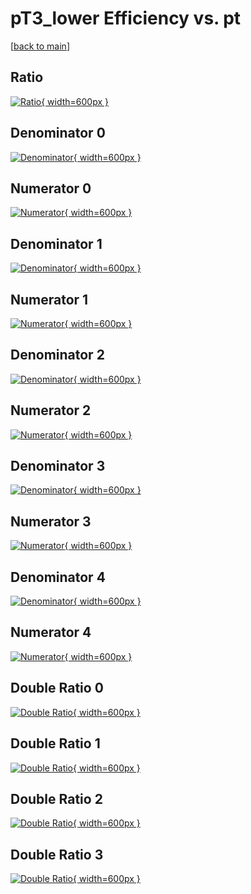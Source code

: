 # pT3_lower Efficiency vs. pt

[[back to main](./)]



## Ratio

[![Ratio](../mtv/var/pT3_lower_vtr_0_0_eff_pt.png){ width=600px }](../mtv/var/pT3_lower_vtr_0_0_eff_pt.pdf)

## Denominator 0

[![Denominator](../mtv/den/pT3_lower_vtr_0_0_eff_pt_den0.png){ width=600px }](../mtv/den/pT3_lower_vtr_0_0_eff_pt_den0.pdf)

## Numerator 0

[![Numerator](../mtv/num/pT3_lower_vtr_0_0_eff_pt_num0.png){ width=600px }](../mtv/num/pT3_lower_vtr_0_0_eff_pt_num0.pdf)

## Denominator 1

[![Denominator](../mtv/den/pT3_lower_vtr_0_0_eff_pt_den1.png){ width=600px }](../mtv/den/pT3_lower_vtr_0_0_eff_pt_den1.pdf)

## Numerator 1

[![Numerator](../mtv/num/pT3_lower_vtr_0_0_eff_pt_num1.png){ width=600px }](../mtv/num/pT3_lower_vtr_0_0_eff_pt_num1.pdf)

## Denominator 2

[![Denominator](../mtv/den/pT3_lower_vtr_0_0_eff_pt_den2.png){ width=600px }](../mtv/den/pT3_lower_vtr_0_0_eff_pt_den2.pdf)

## Numerator 2

[![Numerator](../mtv/num/pT3_lower_vtr_0_0_eff_pt_num2.png){ width=600px }](../mtv/num/pT3_lower_vtr_0_0_eff_pt_num2.pdf)

## Denominator 3

[![Denominator](../mtv/den/pT3_lower_vtr_0_0_eff_pt_den3.png){ width=600px }](../mtv/den/pT3_lower_vtr_0_0_eff_pt_den3.pdf)

## Numerator 3

[![Numerator](../mtv/num/pT3_lower_vtr_0_0_eff_pt_num3.png){ width=600px }](../mtv/num/pT3_lower_vtr_0_0_eff_pt_num3.pdf)

## Denominator 4

[![Denominator](../mtv/den/pT3_lower_vtr_0_0_eff_pt_den4.png){ width=600px }](../mtv/den/pT3_lower_vtr_0_0_eff_pt_den4.pdf)

## Numerator 4

[![Numerator](../mtv/num/pT3_lower_vtr_0_0_eff_pt_num4.png){ width=600px }](../mtv/num/pT3_lower_vtr_0_0_eff_pt_num4.pdf)

## Double Ratio 0

[![Double Ratio](../mtv/ratio/pT3_lower_vtr_0_0_eff_pt_ratio0.png){ width=600px }](../mtv/ratio/pT3_lower_vtr_0_0_eff_pt_ratio0.pdf)

## Double Ratio 1

[![Double Ratio](../mtv/ratio/pT3_lower_vtr_0_0_eff_pt_ratio1.png){ width=600px }](../mtv/ratio/pT3_lower_vtr_0_0_eff_pt_ratio1.pdf)

## Double Ratio 2

[![Double Ratio](../mtv/ratio/pT3_lower_vtr_0_0_eff_pt_ratio2.png){ width=600px }](../mtv/ratio/pT3_lower_vtr_0_0_eff_pt_ratio2.pdf)

## Double Ratio 3

[![Double Ratio](../mtv/ratio/pT3_lower_vtr_0_0_eff_pt_ratio3.png){ width=600px }](../mtv/ratio/pT3_lower_vtr_0_0_eff_pt_ratio3.pdf)

